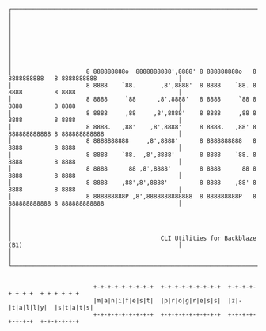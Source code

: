 <pre><code>┌──────────────────────────────────────────────────────────────────────────────────────────────────────────────────────┐
│                                                                                                                      │
│                                                                                                                      │
│                                                                                                                      │
│                                                                                                                      │
│                     8 888888888o  8888888888',8888' 8 888888888o   8 8888888888   8 8888888888                       │
│                     8 8888    `88.       ,8',8888'  8 8888    `88. 8 8888         8 8888                             │
│                     8 8888     `88      ,8',8888'   8 8888     `88 8 8888         8 8888                             │
│                     8 8888     ,88     ,8',8888'    8 8888     ,88 8 8888         8 8888                             │
│                     8 8888.   ,88'    ,8',8888'     8 8888.   ,88' 8 888888888888 8 888888888888                     │
│                     8 8888888888     ,8',8888'      8 8888888888   8 8888         8 8888                             │
│                     8 8888    `88.  ,8',8888'       8 8888    `88. 8 8888         8 8888                             │
│                     8 8888      88 ,8',8888'        8 8888      88 8 8888         8 8888                             │
│                     8 8888    ,88',8',8888'         8 8888    ,88' 8 8888         8 8888                             │
│                     8 888888888P ,8',8888888888888  8 888888888P   8 888888888888 8 888888888888                     │
│                                                                                                                      │
│                                                                                                                      │
│                                          CLI Utilities for Backblaze (B1)                                            │
│                                                                                                                      │
└──────────────────────────────────────────────────────────────────────────────────────────────────────────────────────┘


                        +-+-+-+-+-+-+-+-+  +-+-+-+-+-+-+-+-+  +-+-+-+-+-+-+-+  +-+-+-+-+-+
                        |m|a|n|i|f|e|s|t|  |p|r|o|g|r|e|s|s|  |z|-|t|a|l|l|y|  |s|t|a|t|s|
                        +-+-+-+-+-+-+-+-+  +-+-+-+-+-+-+-+-+  +-+-+-+-+-+-+-+  +-+-+-+-+-+</code></pre>
